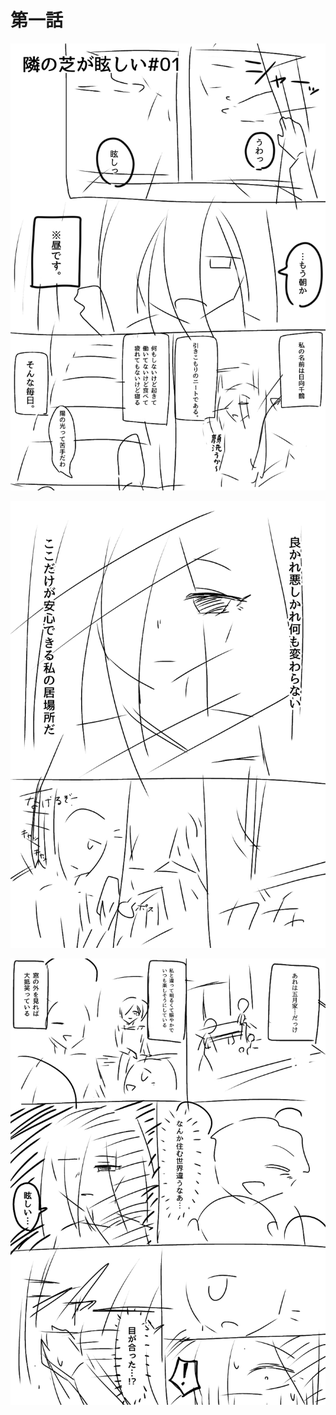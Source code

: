 # 第一話

![1ページ目](https://raw.githubusercontent.com/suzuki-35/test/refs/heads/main/%E7%84%A1%E9%A1%8C85_20250528163618.jpg)

![2ページ目](https://raw.githubusercontent.com/suzuki-35/test/refs/heads/main/%E7%84%A1%E9%A1%8C85_20250528163625.jpg?token=GHSAT0AAAAAADE3EKNAPJ3PQOD76S2EJAW42B2VULA)

![3ページ目](https://raw.githubusercontent.com/suzuki-35/test/refs/heads/main/%E7%84%A1%E9%A1%8C85_20250528163657.jpg?token=GHSAT0AAAAAADE3EKNA2G3HB6HKWPLRM4DM2B2VUOA)
